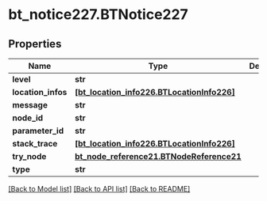 # bt_notice227.BTNotice227

## Properties
Name | Type | Description | Notes
------------ | ------------- | ------------- | -------------
**level** | **str** |  | [optional] 
**location_infos** | [**[bt_location_info226.BTLocationInfo226]**](BTLocationInfo226.md) |  | [optional] 
**message** | **str** |  | [optional] 
**node_id** | **str** |  | [optional] 
**parameter_id** | **str** |  | [optional] 
**stack_trace** | [**[bt_location_info226.BTLocationInfo226]**](BTLocationInfo226.md) |  | [optional] 
**try_node** | [**bt_node_reference21.BTNodeReference21**](BTNodeReference21.md) |  | [optional] 
**type** | **str** |  | [optional] 

[[Back to Model list]](../README.md#documentation-for-models) [[Back to API list]](../README.md#documentation-for-api-endpoints) [[Back to README]](../README.md)


